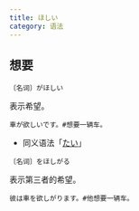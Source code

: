 ```yaml
---
title: ほしい
category: 语法
---
```


## 想要

`〔名词〕がほしい`

表示希望。

```example
車が欲しいです。#想要一辆车。
```

- 同义语法「[たい](../tai)」

`〔名词〕をほしがる`

表示第三者的希望。

```example
彼は車を欲しがります。#他想要一辆车。
```
